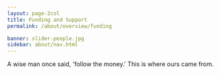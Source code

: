 ```yaml
---
layout: page-2col
title: Funding and Support
permalink: /about/overview/funding

banner: slider-people.jpg
sidebar: about/nav.html
---
```

A wise man once said, 'follow the money.' This is where ours came from.
